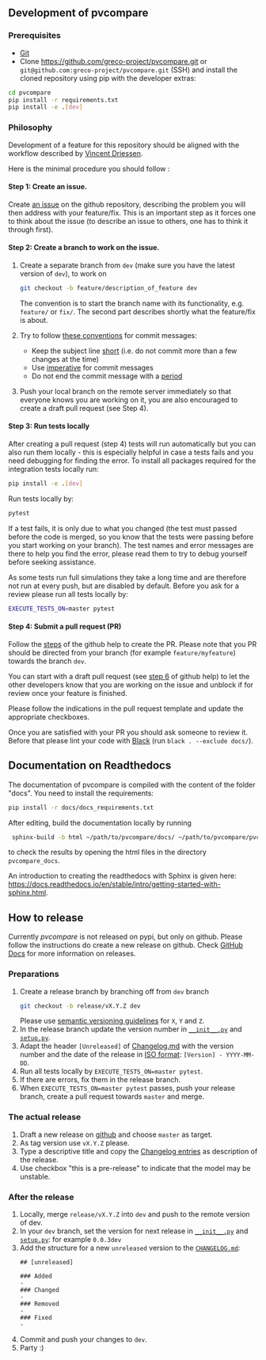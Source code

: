## Development of pvcompare

### Prerequisites

- [Git](https://git-scm.com/)
- Clone https://github.com/greco-project/pvcompare.git or `git@github.com:greco-project/pvcompare.git` (SSH) and install the cloned repository using pip with the developer extras:

```bash
cd pvcompare
pip install -r requirements.txt
pip install -e .[dev]
```

### Philosophy

Development of a feature for this repository should be aligned with the workflow described 
by [Vincent Driessen](https://nvie.com/posts/a-successful-git-branching-model/).

Here is the minimal procedure you should follow : 

#### Step 1: Create an issue.
 
 Create [an issue](https://help.github.com/en/articles/creating-an-issue) on the github repository, describing the problem you will then address with your feature/fix.
This is an important step as it forces one to think about the issue (to describe an issue to others, one has to think it through first).

#### Step 2: Create a branch to work on the issue.

1. Create a separate branch from `dev` (make sure you have the latest version of `dev`), to work on
    ```bash
    git checkout -b feature/description_of_feature dev
    ```
    The convention is to start the branch name with its functionality, e.g. `feature/` or `fix/`.  The second part describes shortly what the feature/fix is about.

2. Try to follow [these conventions](https://chris.beams.io/posts/git-commit) for commit messages:
    - Keep the subject line [short](https://chris.beams.io/posts/git-commit/#limit-50) (i.e. do not commit more than a few changes at the time)
    - Use [imperative](https://chris.beams.io/posts/git-commit/#imperative) for commit messages 
    - Do not end the commit message with a [period](https://chris.beams.io/posts/git-commit/#end) 

3. Push your local branch on the remote server immediately so
 that everyone knows you are working on it, you are also encouraged to create a draft pull request (see Step 4).


#### Step 3: Run tests locally

After creating a pull request (step 4) tests will run automatically but you can also run them locally - this is especially helpful in case a tests fails and you need debugging for finding the error.
To install all packages required for the integration tests locally run:
```bash
pip install -e .[dev]
```

Run tests locally by:
```bash
pytest
```

If a test fails, it is only due to what you changed (the test must passed before the code is
 merged, so you know that the tests were passing before you start working on your branch). The
  test names and error messages are there to help you find the error, please read them to try to
   debug yourself before seeking assistance.

As some tests run full simulations they take a long time and are therefore not run at every push, but are disabled by default.
Before you ask for a review please run all tests locally by:
 ```bash
EXECUTE_TESTS_ON=master pytest
```

#### Step 4: Submit a pull request (PR)

Follow the [steps](https://help.github.com/en/articles/creating-a-pull-request) of the github help to create the PR.
Please note that you PR should be directed from your branch (for example `feature/myfeature`) towards the branch `dev`.

You can start with a draft pull request (see [step 6](https://docs.github.com/en/github/collaborating-with-issues-and-pull-requests/creating-a-pull-request#creating-the-pull-request) of github help) to let the other developers know that you are working on the issue and  unblock if for review once your feature is finished.
 
Please follow the indications in the pull request template and update the appropriate checkboxes.

Once you are satisfied with your PR you should ask someone to review it. Before that please lint
 your code with [Black](https://github.com/psf/black) (run `black . --exclude docs/`).

## Documentation on Readthedocs

The documentation of pvcompare is compiled with the content of the folder "docs". 
You need to install the requirements:

```bash
pip install -r docs/docs_requirements.txt
```

After editing, build the documentation locally by running

```bash
 sphinx-build -b html ~/path/to/pvcompare/docs/ ~/path/to/pvcompare/pvcompare_docs/
```

to check the results by opening the html files in the directory `pvcompare_docs`.

An introduction to creating the readthedocs with Sphinx is given here: https://docs.readthedocs.io/en/stable/intro/getting-started-with-sphinx.html.

## How to release

Currently *pvcompare* is not released on pypi, but only on github. Please follow the instructions do create a new release on github. Check [GitHub Docs](https://docs.github.com/en/github/administering-a-repository/managing-releases-in-a-repository) for more information on releases.

### Preparations
1. Create a release branch by branching off from `dev` branch
    ```bash
    git checkout -b release/vX.Y.Z dev
    ```
    Please use [semantic versioning guidelines](https://semver.org/spec/v2.0.0.html) for `X`, `Y` and `Z`.
2. In the release branch update the version number in [`__init__.py`](https://github.com/greco-project/pvcompare/blob/dev/pvcompare/__init__.py) and [`setup.py`](https://github.com/greco-project/pvcompare/blob/dev/setup.py).
3. Adapt the header `[Unreleased]` of [Changelog.md](https://github.com/greco-project/pvcompare/blob/dev/CHANGELOG.md) with the version number and the date of the release in [ISO format](https://xkcd.com/1179/): `[Version] - YYYY-MM-DD`.
4. Run all tests locally by `EXECUTE_TESTS_ON=master pytest`.
5. If there are errors, fix them in the release branch.
6. When `EXECUTE_TESTS_ON=master pytest` passes, push your release branch, create a pull request towards `master` and merge.

### The actual release
1. Draft a new release on [github](https://github.com/greco-project/pvcompare/releases/) and choose `master` as target.
2. As tag version use `vX.Y.Z` please.
3. Type a descriptive title and copy the [Changelog entries](https://github.com/greco-project/pvcompare/blob/dev/CHANGELOG.md) as description of the release.
4. Use checkbox "this is a pre-release" to indicate that the model may be unstable.

### After the release
1. Locally, merge `release/vX.Y.Z` into `dev` and push to the remote version of dev.
2. In your `dev` branch, set the version for next release in [`__init__.py`](https://github.com/greco-project/pvcompare/blob/dev/pvcompare/__init__.py) and [`setup.py`](https://github.com/greco-project/pvcompare/blob/dev/setup.py): for example `0.0.3dev`
3. Add the structure for a new `unreleased` version to the [`CHANGELOG.md`](https://github.com/greco-project/pvcompare/blob/dev/CHANGELOG.md):
    ```
    ## [unreleased]

    ### Added
    -
    ### Changed
    -
    ### Removed
    -
    ### Fixed
    -
    ```
4. Commit and push your changes to `dev`.
5. Party :)
